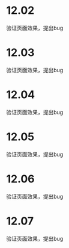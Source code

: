 # 12.02

验证页面效果，提出bug

# 12.03

验证页面效果，提出bug

# 12.04

验证页面效果，提出bug

# 12.05

验证页面效果，提出bug

# 12.06

验证页面效果，提出bug

# 12.07

验证页面效果，提出bug

